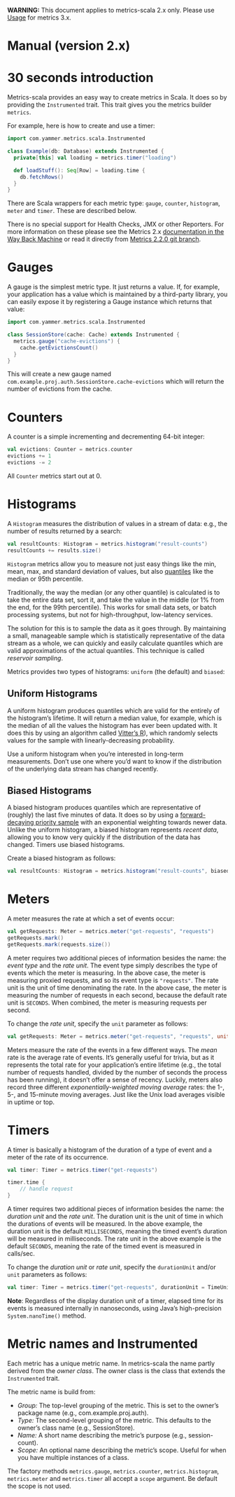 **WARNING:** This document applies to metrics-scala 2.x only. Please use [Usage](/docs/Manual.md) for metrics 3.x.

# Manual (version 2.x)

# 30 seconds introduction

Metrics-scala provides an easy way to create metrics in Scala. It does so by providing the ``Instrumented`` trait. This trait gives you the metrics builder `metrics`.

For example, here is how to create and use a timer:

```scala
import com.yammer.metrics.scala.Instrumented

class Example(db: Database) extends Instrumented {
  private[this] val loading = metrics.timer("loading")

  def loadStuff(): Seq[Row] = loading.time {
    db.fetchRows()
  }
}
```

There are Scala wrappers for each metric type: `gauge`, `counter`, `histogram`, `meter` and `timer`. These are described below.

There is no special support for Health Checks, JMX or other Reporters. For more information on these please see the Metrics 2.x
[documentation in the Way Back Machine](http://web.archive.org/web/20120925003800/http://metrics.codahale.com/manual/core/)
or read it directly from [Metrics 2.2.0 git branch](https://github.com/codahale/metrics/tree/v2.2.0/docs/source/manual).

# Gauges

A gauge is the simplest metric type. It just returns a value. If, for example, your application has a value which is maintained by a third-party library, you can easily expose it by registering a Gauge instance which returns that value:

```scala
import com.yammer.metrics.scala.Instrumented

class SessionStore(cache: Cache) extends Instrumented {
  metrics.gauge("cache-evictions") {
    cache.getEvictionsCount()
  }
}
```

This will create a new gauge named `com.example.proj.auth.SessionStore.cache-evictions` which will return the number of evictions from the cache.

# Counters

A counter is a simple incrementing and decrementing 64-bit integer:

```scala
val evictions: Counter = metrics.counter
evictions += 1
evictions -= 2
```

All `Counter` metrics start out at 0.

# Histograms

A `Histogram` measures the distribution of values in a stream of data: e.g., the number of results returned by a search:

```scala
val resultCounts: Histogram = metrics.histogram("result-counts")
resultCounts += results.size()
```

`Histogram` metrics allow you to measure not just easy things like the min, mean, max, and standard deviation of values, but also [quantiles](http://en.wikipedia.org/wiki/Quantile) like the median or 95th percentile.

Traditionally, the way the median (or any other quantile) is calculated is to take the entire data set, sort it, and take the value in the middle (or 1% from the end, for the 99th percentile). This works for small data sets, or batch processing systems, but not for high-throughput, low-latency services.

The solution for this is to sample the data as it goes through. By maintaining a small, manageable sample which is statistically representative of the data stream as a whole, we can quickly and easily calculate quantiles which are valid approximations of the actual quantiles. This technique is called *reservoir sampling*.

Metrics provides two types of histograms: `uniform` (the default) and `biased`:

## Uniform Histograms

A uniform histogram produces quantiles which are valid for the entirely of the histogram’s lifetime. It will return a median value, for example, which is the median of all the values the histogram has ever been updated with. It does this by using an algorithm called [Vitter’s R](http://www.cs.umd.edu/~samir/498/vitter.pdf)), which randomly selects values for the sample with linearly-decreasing probability.

Use a uniform histogram when you’re interested in long-term measurements. Don’t use one where you’d want to know if the distribution of the underlying data stream has changed recently.

## Biased Histograms

A biased histogram produces quantiles which are representative of (roughly) the last five minutes of data. It does so by using a [forward-decaying priority sample](http://www.research.att.com/people/Cormode_Graham/library/publications/CormodeShkapenyukSrivastavaXu09.pdf) with an exponential weighting towards newer data. Unlike the uniform histogram, a biased histogram represents *recent data*, allowing you to know very quickly if the distribution of the data has changed. Timers use biased histograms.

Create a biased histogram as follows:

```scala
val resultCounts: Histogram = metrics.histogram("result-counts", biased = true)
```

# Meters

A meter measures the rate at which a set of events occur:

```scala
val getRequests: Meter = metrics.meter("get-requests", "requests")
getRequests.mark()
getRequests.mark(requests.size())
```

A meter requires two additional pieces of information besides the name: the *event type* and the *rate unit*.
The event type simply describes the type of events which the meter is measuring. In the above case, the meter is measuring proxied requests, and so its event type is `"requests"`.
The rate unit is the unit of time denominating the rate. In the above case, the meter is measuring the number of requests in each second, because the default rate unit is `SECONDS`. When combined, the meter is measuring requests per second.

To change the *rate unit*, specify the `unit` parameter as follows:

```scala
val getRequests: Meter = metrics.meter("get-requests", "requests", unit = TimeUnit.MINUTES)
```

Meters measure the rate of the events in a few different ways. The *mean* rate is the average rate of events. It’s generally useful for trivia, but as it represents the total rate for your application’s entire lifetime (e.g., the total number of requests handled, divided by the number of seconds the process has been running), it doesn’t offer a sense of recency. Luckily, meters also record three different *exponentially-weighted moving average* rates: the 1-, 5-, and 15-minute moving averages. Just like the Unix load averages visible in uptime or top.

# Timers

A timer is basically a histogram of the duration of a type of event and a meter of the rate of its occurrence.

```scala
val timer: Timer = metrics.timer("get-requests")

timer.time {
    // handle request
}
```

A timer requires two additional pieces of information besides the name: the *duration unit* and the *rate unit*. The duration unit is the unit of time in which the durations of events will be measured. In the above example, the duration unit is the default `MILLISECONDS`, meaning the timed event’s duration will be measured in milliseconds. The rate unit in the above example is the default `SECONDS`, meaning the rate of the timed event is measured in calls/sec.

To change the *duration unit* or *rate unit*, specify the `durationUnit` and/or `unit` parameters as follows:

```scala
val timer: Timer = metrics.timer("get-requests", durationUnit = TimeUnit.SECONDS, unit = TimeUnit.MINUTES)
```

**Note**: Regardless of the display duration unit of a timer, elapsed time for its events is measured internally in nanoseconds, using Java’s high-precision `System.nanoTime()` method.

# Metric names and Instrumented

Each metric has a unique metric name. In metrics-scala the name partly derived from the *owner class*. The owner class is the class that extends the `Instrumented` trait.

The metric name is build from:

* *Group:* The top-level grouping of the metric. This is set to the owner’s package name (e.g., com.example.proj.auth).
* *Type:* The second-level grouping of the metric. This defaults to the owner’s class name (e.g., SessionStore).
* *Name:* A short name describing the metric’s purpose (e.g., session-count).
* *Scope:* An optional name describing the metric’s scope. Useful for when you have multiple instances of a class.

The factory methods `metrics.gauge`, `metrics.counter`, `metrics.histogram`, `metrics.meter` and `metrics.timer` all accept a `scope` argument. Be default the scope is not used.
